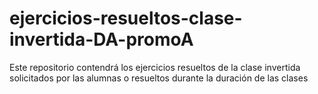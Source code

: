 # ejercicios-resueltos-clase-invertida-DA-promoA
Este repositorio contendrá los ejercicios resueltos de la clase invertida solicitados por las alumnas o resueltos durante la duración de las clases
